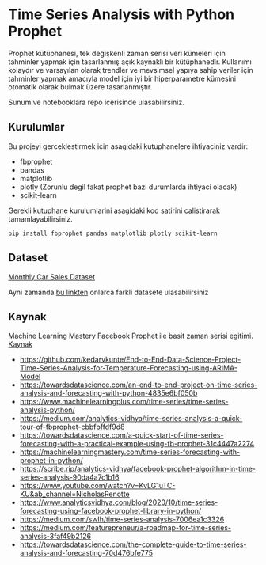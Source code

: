 # Time Series Analysis with Python Prophet

Prophet kütüphanesi, tek değişkenli zaman serisi veri kümeleri için tahminler yapmak için tasarlanmış açık kaynaklı bir kütüphanedir. Kullanımı kolaydır ve varsayılan olarak trendler ve mevsimsel yapıya sahip veriler için tahminler yapmak amacıyla model için iyi bir hiperparametre kümesini otomatik olarak bulmak üzere tasarlanmıştır.

Sunum ve notebooklara repo icerisinde ulasabilirsiniz.


## Kurulumlar

Bu projeyi gerceklestirmek icin asagidaki kutuphanelere ihtiyaciniz vardir:

- fbprophet
- pandas
- matplotlib
- plotly (Zorunlu degil fakat prophet bazi durumlarda ihtiyaci olacak)
- scikit-learn

Gerekli kutuphane kurulumlarini asagidaki kod satirini calistirarak tamamlayabilirsiniz.

`pip install fbprophet pandas matplotlib plotly scikit-learn`

## Dataset

[Monthly Car Sales Dataset](https://raw.githubusercontent.com/jbrownlee/Datasets/master/monthly-car-sales.csv)

Ayni zamanda [bu linkten](https://github.com/jbrownlee/Datasets/) onlarca farkli datasete ulasabilirsiniz

## Kaynak

Machine Learning Mastery Facebook Prophet ile basit zaman serisi egitimi. [Kaynak](https://machinelearningmastery.com/time-series-forecasting-with-prophet-in-python/)

- https://github.com/kedarvkunte/End-to-End-Data-Science-Project-Time-Series-Analysis-for-Temperature-Forecasting-using-ARIMA-Model
- https://towardsdatascience.com/an-end-to-end-project-on-time-series-analysis-and-forecasting-with-python-4835e6bf050b
- https://www.machinelearningplus.com/time-series/time-series-analysis-python/
- https://medium.com/analytics-vidhya/time-series-analysis-a-quick-tour-of-fbprophet-cbbfbffdf9d8
- https://towardsdatascience.com/a-quick-start-of-time-series-forecasting-with-a-practical-example-using-fb-prophet-31c4447a2274
- https://machinelearningmastery.com/time-series-forecasting-with-prophet-in-python/
- https://scribe.rip/analytics-vidhya/facebook-prophet-algorithm-in-time-series-analysis-90da4a7c1b16
- https://www.youtube.com/watch?v=KvLG1uTC-KU&ab_channel=NicholasRenotte
- https://www.analyticsvidhya.com/blog/2020/10/time-series-forecasting-using-facebook-prophet-library-in-python/
- https://medium.com/swlh/time-series-analysis-7006ea1c3326
- https://medium.com/featurepreneur/a-roadmap-for-time-series-analysis-3faf49b2126
- https://towardsdatascience.com/the-complete-guide-to-time-series-analysis-and-forecasting-70d476bfe775
